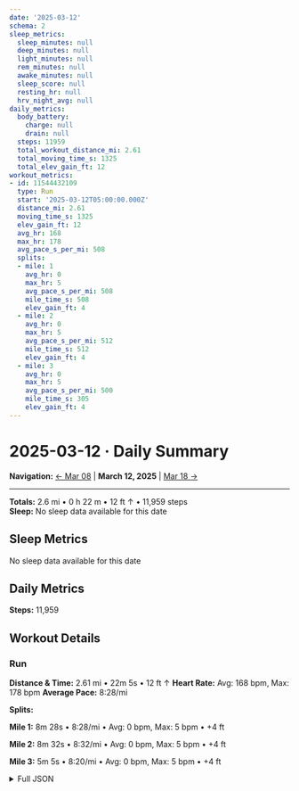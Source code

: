 ```yaml
---
date: '2025-03-12'
schema: 2
sleep_metrics:
  sleep_minutes: null
  deep_minutes: null
  light_minutes: null
  rem_minutes: null
  awake_minutes: null
  sleep_score: null
  resting_hr: null
  hrv_night_avg: null
daily_metrics:
  body_battery:
    charge: null
    drain: null
  steps: 11959
  total_workout_distance_mi: 2.61
  total_moving_time_s: 1325
  total_elev_gain_ft: 12
workout_metrics:
- id: 11544432109
  type: Run
  start: '2025-03-12T05:00:00.000Z'
  distance_mi: 2.61
  moving_time_s: 1325
  elev_gain_ft: 12
  avg_hr: 168
  max_hr: 178
  avg_pace_s_per_mi: 508
  splits:
  - mile: 1
    avg_hr: 0
    max_hr: 5
    avg_pace_s_per_mi: 508
    mile_time_s: 508
    elev_gain_ft: 4
  - mile: 2
    avg_hr: 0
    max_hr: 5
    avg_pace_s_per_mi: 512
    mile_time_s: 512
    elev_gain_ft: 4
  - mile: 3
    avg_hr: 0
    max_hr: 5
    avg_pace_s_per_mi: 500
    mile_time_s: 305
    elev_gain_ft: 4
---
```

# 2025-03-12 · Daily Summary

**Navigation:** [← Mar 08](08) | **March 12, 2025** | [Mar 18 →](18)

---
**Totals:** 2.6 mi • 0 h 22 m • 12 ft ↑ • 11,959 steps  
**Sleep:** No sleep data available for this date

## Sleep Metrics
No sleep data available for this date

## Daily Metrics
**Steps:** 11,959

## Workout Details
### Run
**Distance & Time:** 2.61 mi • 22m 5s • 12 ft ↑
**Heart Rate:** Avg: 168 bpm, Max: 178 bpm
**Average Pace:** 8:28/mi

**Splits:**

**Mile 1:** 8m 28s • 8:28/mi • Avg: 0 bpm, Max: 5 bpm • +4 ft

**Mile 2:** 8m 32s • 8:32/mi • Avg: 0 bpm, Max: 5 bpm • +4 ft

**Mile 3:** 5m 5s • 8:20/mi • Avg: 0 bpm, Max: 5 bpm • +4 ft



<details>
<summary>Full JSON</summary>

```json
{
  "date": "2025-03-12",
  "schema": 2,
  "sleep_metrics": {
    "sleep_minutes": null,
    "deep_minutes": null,
    "light_minutes": null,
    "rem_minutes": null,
    "awake_minutes": null,
    "sleep_score": null,
    "resting_hr": null,
    "hrv_night_avg": null
  },
  "daily_metrics": {
    "body_battery": {
      "charge": null,
      "drain": null
    },
    "steps": 11959,
    "total_workout_distance_mi": 2.61,
    "total_moving_time_s": 1325,
    "total_elev_gain_ft": 12
  },
  "workout_metrics": [
    {
      "id": 11544432109,
      "type": "Run",
      "start": "2025-03-12T05:00:00.000Z",
      "distance_mi": 2.61,
      "moving_time_s": 1325,
      "elev_gain_ft": 12,
      "avg_hr": 168,
      "max_hr": 178,
      "avg_pace_s_per_mi": 508,
      "splits": [
        {
          "mile": 1,
          "avg_hr": 0,
          "max_hr": 5,
          "avg_pace_s_per_mi": 508,
          "mile_time_s": 508,
          "elev_gain_ft": 4
        },
        {
          "mile": 2,
          "avg_hr": 0,
          "max_hr": 5,
          "avg_pace_s_per_mi": 512,
          "mile_time_s": 512,
          "elev_gain_ft": 4
        },
        {
          "mile": 3,
          "avg_hr": 0,
          "max_hr": 5,
          "avg_pace_s_per_mi": 500,
          "mile_time_s": 305,
          "elev_gain_ft": 4
        }
      ]
    }
  ]
}
```
</details>
